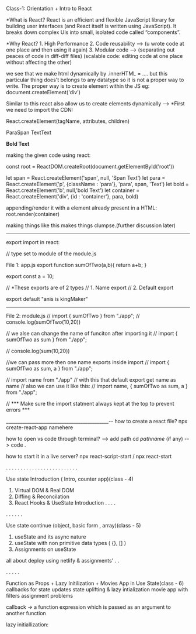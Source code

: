 Class-1:
Orientation + Intro to React

*What is React?
React is an efficient and flexible JavaScript library for building user interfaces 
(and React itself is written using JavaScript). 
It breaks down complex UIs into small, isolated code called “components”.

*Why React?
    1. High Performance
    2. Code reusability -->
            (u wrote code at one place and then using it again)
    3. Modular code -->
            (separating out peaces of code in diff-diff files)
            (scalable code: editing code at one place without affecting the other)


we see that we make html dynamically by
.innerHTML = ....
but this particular thing does't belongs to any datatype
so it is not a proper way to write.
The proper way is to create element within the JS eg: document.createElement('div')

Similar to this react also allow us to create elements dynamically -->
*First we need to import the CDN:
<script crossorigin src="https://unpkg.com/react@18/umd/react.development.js"></script>
<script crossorigin src="https://unpkg.com/react-dom@18/umd/react-dom.development.js"></script>

React.createElement(tagName, attributes, children)

 <div id="container">
        <p class="para">Para<span>Span Text</span>Text</p>
        <b>Bold Text</b>
    </div>

making the given code using react:

const root = ReactDOM.createRoot(document.getElementById('root'))

let span = React.createElement('span', null, 'Span Text')
let para = React.createElement('p', {className : 'para'}, 'para', span, 'Text')
let bold = React.createElement('b', null,'bold Text')
let container = React.createElement('div', {id : 'container'}, para, bold)

appending/render it with a element already present in a HTML:
root.render(container)

making things like this makes things clumpse.(further discussion later)

________________________________________________________

export import in react:
<script src="module.js" type="module"></script> // type set to module of the module.js

File 1: app.js
export function sumOfTwo(a,b){
    return a+b;
}

export const a = 10;

// *These exports are of 2 types
//      1. Name export
//      2. Default export

export default "anis is kingMaker"

_____________________________________

File 2: module.js
// import { sumOfTwo } from "./app";
// console.log(sumOfTwo(10,20))


// we alse can change the name of funciton after importing it
// import { sumOfTwo as sum } from "./app";

// console.log(sum(10,20))

//we can pass more then one name exports inside import
// import { sumOfTwo as sum, a } from "./app";

// import name from "./app"
// with this that default export get name as name
// also we can use it like this:
// import name, { sumOfTwo as sum, a } from "./app";

// *** Make sure the import statment always kept at the top to prevent errors ***


____________________________________________--
how to create a react file?
npx create-react-app namehere

how to open vs code through terminal?
--> add path cd _pathname_   (if any)
--> code .

how to start it in a live server?
npx react-script-start / npx react-start

.
.
.
.
.
.
.
.
.
.
.
.
.
.
.
.
.
.
.
.
.
.
.
.
.

Use state Introduction ( Intro, counter app)(class - 4)

1. Virtual DOM & Real DOM
2. Diffing & Reconcilation
3. React Hooks & UseState Introduction
.
.
.
.

.
.
.
.
.
.

Use state continue (object, basic form , array)(class - 5)

1. useState and its async nature
2. useState with non primitive data types ( {}, [] )
3. Assignments on useState

all about deploy using netlify & assignments'
.
.

.
.
.
.
.

Function as Props + Lazy Initilization + Movies App in Use State(class - 6)
callbacks for state updates
state uplifting & lazy intialization
movie app with filters
assignment problems

callback -> a function expression which is passed as an argument to another function


lazy initiallization: